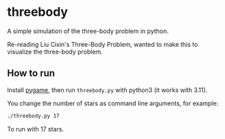 # threebody

A simple simulation of the three-body problem in python.

Re-reading Liu Cixin's Three-Body Problem, wanted to make this to visualize the three-body problem.

## How to run

Install [pygame](https://pypi.org/project/pygame/), then run `threebody.py` with python3 (it works with 3.11).

You change the number of stars as command line arguments, for example:

```bash
./threebody.py 17
```

To run with 17 stars.

